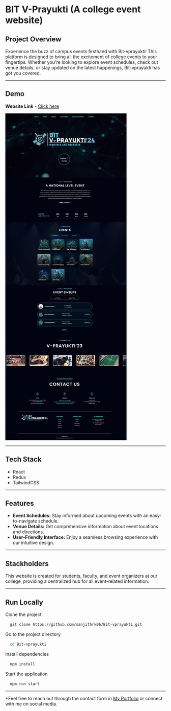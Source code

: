 
# BIT V-Prayukti (A college event website)

## Project Overview
Experience the buzz of campus events firsthand with Bit-vprayukti! This platform is designed to bring all the excitement of college events to your fingertips. Whether you're looking to explore event schedules, check out venue details, or stay updated on the latest happenings, Bit-vprayukti has got you covered.

---
## Demo

**Website Link** - [Click here](https://projectspro.site/sanjith/bitvprayukti24/)

<img src='./public/demo.jpg' alt='Applicaiton Demo'>

---
## Tech Stack

- React
- Redux
- TailwindCSS

---
## Features

- **Event Schedules:** Stay informed about upcoming events with an easy-to-navigate schedule.
- **Venue Details:** Get comprehensive information about event locations and directions.
- **User-Friendly Interface:** Enjoy a seamless browsing experience with our intuitive design.

---
## Stackholders

This website is created for students, faculty, and event organizers at our college, providing a centralized hub for all event-related information.

---
## Run Locally

Clone the project

```bash
  git clone https://github.com/sanjithrk06/Bit-vprayukti.git
```

Go to the project directory

```bash
  cd Bit-vprayukti
```

Install dependencies

```bash
  npm install
```

Start the application

```bash
  npm run start
```

---
*Feel free to reach out through the contact form in [My Portfolio](https://sanjith-portfolio.netlify.app/) or connect with me on social media.
